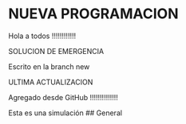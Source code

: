 # NUEVA PROGRAMACION

Hola a todos !!!!!!!!!!!!

SOLUCION DE EMERGENCIA

Escrito en la branch new


ULTIMA ACTUALIZACION

Agregado desde GitHub !!!!!!!!!!!!!!

Esta es una simulación ## General
